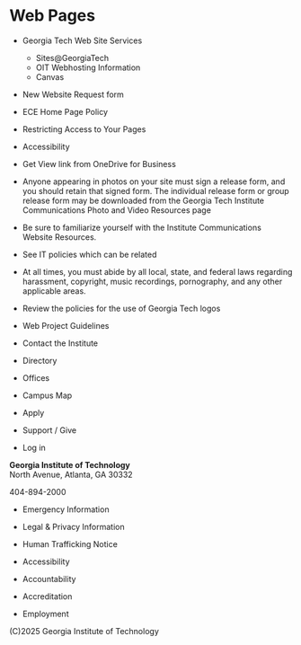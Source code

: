 # Web Pages

  * Georgia Tech Web Site Services 
    * Sites@GeorgiaTech
    * OIT Webhosting Information
    * Canvas
  * New Website Request form
  * ECE Home Page Policy
  * Restricting Access to Your Pages
  * Accessibility
  * Get View link from OneDrive for Business
  * Anyone appearing in photos on your site must sign a release form, and you should retain that signed form. The individual release form or group release form may be downloaded from the Georgia Tech Institute Communications Photo and Video Resources page
  * Be sure to familiarize yourself with the Institute Communications Website Resources.
  * See IT policies which can be related
  * At all times, you must abide by all local, state, and federal laws regarding harassment, copyright, music recordings, pornography, and any other applicable areas.
  * Review the policies for the use of Georgia Tech logos
  * Web Project Guidelines

  * Contact the Institute
  * Directory

  * Offices
  * Campus Map
  * Apply
  * Support / Give

  * Log in

**Georgia Institute of Technology**  
North Avenue, Atlanta, GA 30332

404-894-2000

  * Emergency Information
  * Legal & Privacy Information
  * Human Trafficking Notice

  * Accessibility
  * Accountability
  * Accreditation
  * Employment

(C)2025 Georgia Institute of Technology

